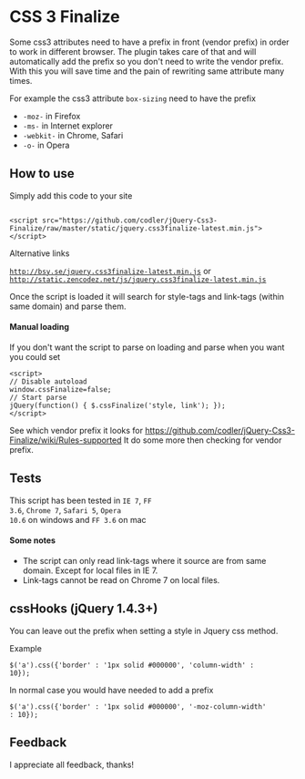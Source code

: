 # CSS 3 Finalize

Some css3 attributes need to have a prefix in front (vendor prefix) in order to work in different browser. The plugin takes care of that and will automatically add the prefix so you don't need to write the vendor prefix. With this you will save time and the pain of rewriting same attribute many times.

For example the css3 attribute <code>box-sizing</code> need to have the prefix 
<ul>
<li><code>-moz-</code> in Firefox</li>
<li><code>-ms-</code> in Internet explorer</li>
<li><code>-webkit-</code> in Chrome, Safari</li>
<li><code>-o-</code> in Opera</li>
</ul>

## How to use

Simply add this code to your site

<code>
&lt;script src=&quot;https://github.com/codler/jQuery-Css3-Finalize/raw/master/static/jquery.css3finalize-latest.min.js&quot;&gt;&lt;/script&gt;
</code>

Alternative links

<code>http://bsy.se/jquery.css3finalize-latest.min.js</code> or <code>http://static.zencodez.net/js/jquery.css3finalize-latest.min.js</code>

Once the script is loaded it will search for style-tags and link-tags (within same domain) and parse them.

#### Manual loading
If you don't want the script to parse on loading and parse when you want you could set 

	<script> 
	// Disable autoload
	window.cssFinalize=false; 
	// Start parse
	jQuery(function() { $.cssFinalize('style, link'); });
	</script>

See which vendor prefix it looks for https://github.com/codler/jQuery-Css3-Finalize/wiki/Rules-supported
It do some more then checking for vendor prefix.

## Tests

This script has been tested in <code>IE 7</code>, <code>FF 3.6</code>, <code>Chrome 7</code>, <code>Safari 5</code>, <code>Opera 10.6</code> on windows and <code>FF 3.6</code> on mac

#### Some notes
* The script can only read link-tags where it source are from same domain. Except for local files in IE 7.
* Link-tags cannot be read on Chrome 7 on local files.

## cssHooks (jQuery 1.4.3+)

You can leave out the prefix when setting a style in Jquery css method.

Example

<code>$('a').css({'border' : '1px solid #000000', 'column-width' : 10});</code>

In normal case you would have needed to add a prefix

<code>$('a').css({'border' : '1px solid #000000', '-moz-column-width' : 10});</code>

## Feedback

I appreciate all feedback, thanks!